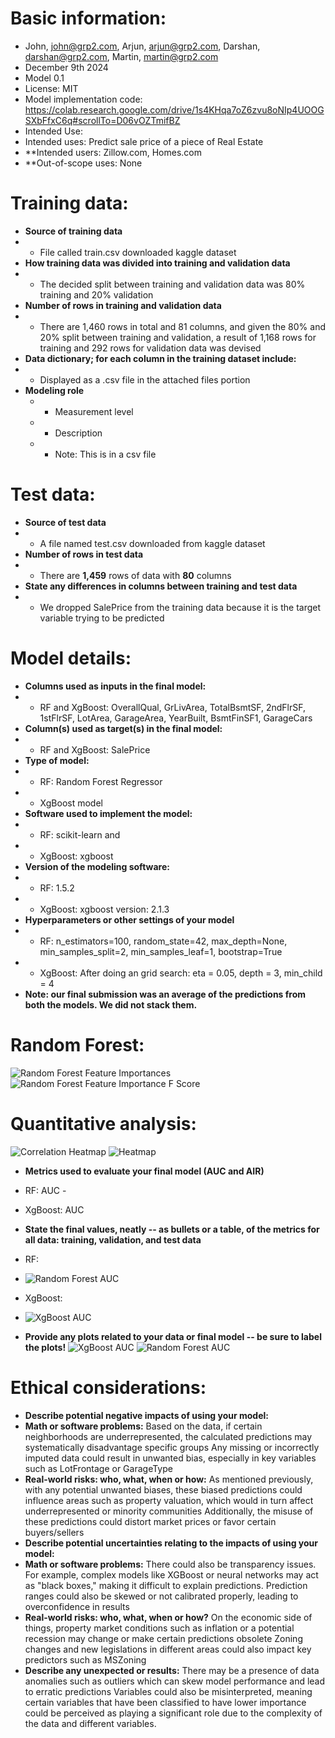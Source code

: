 # Basic information: 
* John, john@grp2.com, Arjun, arjun@grp2.com, Darshan, darshan@grp2.com, Martin, martin@grp2.com 
* December 9th 2024
* Model 0.1
* License: MIT
* Model implementation code: https://colab.research.google.com/drive/1s4KHqa7oZ6zvu8oNIp4UOOGSXbFfxC6q#scrollTo=D06vOZTmifBZ 
* Intended Use:
* Intended uses: Predict sale price of a piece of Real Estate
* **Intended users: Zillow.com, Homes.com
* **Out-of-scope uses: None

# Training data:
* **Source of training data**
* * File called train.csv downloaded kaggle dataset
* **How training data was divided into training and validation data**
* * The decided split between training and validation data was 80% training and 20% validation
* **Number of rows in training and validation data**
* * There are 1,460 rows in total and 81 columns, and given the 80% and 20% split between training and validation, a result of 1,168 rows for training and 292 rows for validation data was devised
* **Data dictionary; for each column in the training dataset include:**
* * Displayed as a .csv file in the attached files portion
*  **Modeling role**
   * * Measurement level
   * * Description
   * * Note: This is in a csv file 
# Test data:
* **Source of test data**
* * A file named test.csv downloaded from kaggle dataset 
* **Number of rows in test data**
* * There are **1,459** rows of data with **80** columns
* **State any differences in columns between training and test data**
* * We dropped SalePrice from the training data because it is the target variable trying to be predicted
    
# Model details:
* **Columns used as inputs in the final model:**
* * RF and XgBoost: OverallQual, GrLivArea, TotalBsmtSF, 2ndFlrSF, 1stFlrSF, LotArea, GarageArea, YearBuilt, BsmtFinSF1, GarageCars
* **Column(s) used as target(s) in the final model:**
* * RF and XgBoost: SalePrice
 * **Type of model:**
* * RF: Random Forest Regressor 
* * XgBoost model 
* **Software used to implement the model:**
* * RF: scikit-learn and 
* * XgBoost: xgboost 
* **Version of the modeling software:**
* * RF: 1.5.2
* * XgBoost: xgboost version: 2.1.3
* **Hyperparameters or other settings of your model**
* * RF: n_estimators=100, random_state=42, max_depth=None, min_samples_split=2, min_samples_leaf=1, bootstrap=True
* * XgBoost: After doing an grid search: eta = 0.05, depth = 3, min_child = 4
* **Note: our final submission was an average of the predictions from both the models. We did not stack them.**

# Random Forest: 
![Random Forest Feature Importances](rf.png)
![Random Forest Feature Importance F Score](rf1.png)

# Quantitative analysis:
![Correlation Heatmap](heatmap(no_numbers).png)
![Heatmap](heatmap.png)
* **Metrics used to evaluate your final model (AUC and AIR)**
* RF: AUC - 
* XgBoost: AUC
* **State the final values, neatly -- as bullets or a table, of the metrics for all data:
training, validation, and test data**
* RF:
* ![Random Forest AUC](auc1.png)



* XgBoost:
* ![XgBoost AUC](auc2.png)

* **Provide any plots related to your data or final model -- be sure to label the plots!**
![XgBoost AUC](xgboost.png)
![Random Forest AUC](rfauc.png)


# Ethical considerations: 

* **Describe potential negative impacts of using your model:**
* **Math or software problems:** 
Based on the data, if certain neighborhoods are underrepresented, the calculated predictions may systematically disadvantage specific groups 
Any missing or incorrectly imputed data could result in unwanted bias, especially in key variables such as LotFrontage or GarageType
* **Real-world risks: who, what, when or how:** 
As mentioned previously, with any potential unwanted biases, these biased predictions could influence areas such as property valuation, which would in turn affect underrepresented or minority communities 
Additionally, the misuse of these predictions could distort market prices or favor certain buyers/sellers
* **Describe potential uncertainties relating to the impacts of using your model:**
* **Math or software problems:** 
There could also be transparency issues. For example, complex models like XGBoost or neural networks may act as "black boxes," making it difficult to explain predictions.
Prediction ranges could also be skewed or not calibrated properly, leading to overconfidence in results 
* **Real-world risks: who, what, when or how?**
On the economic side of things, property market conditions such as inflation or a potential recession may change or make certain predictions obsolete 
Zoning changes and new legislations in different areas could also impact key predictors such as MSZoning 
* **Describe any unexpected or results:**
There may be a presence of data anomalies such as outliers which can skew model performance and lead to erratic predictions
Variables could also be misinterpreted, meaning certain variables that have been classified to have lower importance could be perceived as playing a significant role due to the complexity of the data and different variables.

